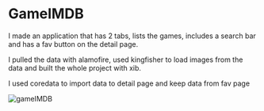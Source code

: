 # GameIMDB


I made an application that has 2 tabs, lists the games, includes a search bar and has a fav button on the detail page. 

I pulled the data with alamofire, used kingfisher to load images from the data and built the whole project with xib. 

I used coredata to import data to detail page and keep data from fav page


![gameIMDB](https://user-images.githubusercontent.com/116464498/216536215-e9b0e65c-86b0-49fe-ba12-9a7ee19ae118.gif)

